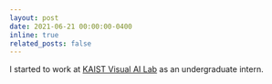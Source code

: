```yaml
---
layout: post
date: 2021-06-21 00:00:00-0400
inline: true
related_posts: false
---
```


I started to work at [KAIST Visual AI Lab](https://mhsung.github.io) as an undergraduate intern.